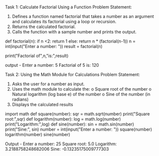 Task 1: Calculate Factorial Using a Function 
Problem Statement: 
1.   Defines a function named factorial that takes a number as an argument and calculates its factorial using a loop or recursion.
2.   Returns the calculated factorial.
3.   Calls the function with a sample number and prints the output.
 
def factorial(n):
    if n <2:
        return 1
    else:
        return n * (factorial(n-1))
n = int(input("Enter a number: "))
result = factorial(n)

print("Factorial of",n,"is:",result)

output - Enter a number: 5
         Factorial of 5 is: 120

Task 2: Using the Math Module for Calculations
Problem Statement:
1.   Asks the user for a number as input.
2.   Uses the math module to calculate the:
o   Square root of the number
o   Natural logarithm (log base e) of the number
o   Sine of the number (in radians)
3.   Displays the calculated results

import math
def square(number):
        sqr = math.sqrt(number)
        print("Square root:",sqr)
def logarithm(number):
        log = math.log(number)
        print("Logarithm:",log)
def sine(number):
        sin = math.sin(number)
        print("Sine:", sin)
number = int(input("Enter a number: "))
square(number)
logarithm(number)
sine(number)

Output - Enter a number: 25
         Square root: 5.0
         Logarithm: 3.2188758248682006
         Sine: -0.13235175009777303


